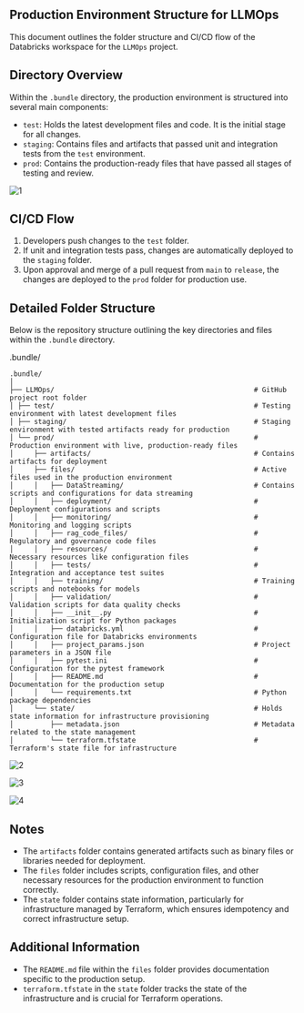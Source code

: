 ## Production Environment Structure for LLMOps

This document outlines the folder structure and CI/CD flow of the Databricks workspace for the `LLMOps` project.

## Directory Overview

Within the `.bundle` directory, the production environment is structured into several main components:

- `test`: Holds the latest development files and code. It is the initial stage for all changes.
- `staging`: Contains files and artifacts that passed unit and integration tests from the `test` environment.
- `prod`: Contains the production-ready files that have passed all stages of testing and review.

![1](https://github.com/Ayush-Patel-10/RAG-using-Azure-Databricks-CI-CD/assets/78248225/f12b7125-79f9-480f-b8d8-18426b0557c6)


## CI/CD Flow

1. Developers push changes to the `test` folder.
2. If unit and integration tests pass, changes are automatically deployed to the `staging` folder.
3. Upon approval and merge of a pull request from `main` to `release`, the changes are deployed to the `prod` folder for production use.

## Detailed Folder Structure
Below is the repository structure outlining the key directories and files within the `.bundle` directory.

.bundle/
```plaintext
.bundle/
│
├── LLMOps/                                                 # GitHub project root folder
│ ├── test/                                                 # Testing environment with latest development files
│ ├── staging/                                              # Staging environment with tested artifacts ready for production
│ └── prod/                                                 # Production environment with live, production-ready files
│     ├── artifacts/                                        # Contains artifacts for deployment
│     ├── files/                                            # Active files used in the production environment
│     │   ├── DataStreaming/                                # Contains scripts and configurations for data streaming
│     │   ├── deployment/                                   # Deployment configurations and scripts
│     │   ├── monitoring/                                   # Monitoring and logging scripts
│     │   ├── rag_code_files/                               # Regulatory and governance code files
│     │   ├── resources/                                    # Necessary resources like configuration files
│     │   ├── tests/                                        # Integration and acceptance test suites
│     │   ├── training/                                     # Training scripts and notebooks for models
│     │   ├── validation/                                   # Validation scripts for data quality checks
│     │   ├── __init__.py                                   # Initialization script for Python packages
│     │   ├── databricks.yml                                # Configuration file for Databricks environments
│     │   ├── project_params.json                           # Project parameters in a JSON file
│     │   ├── pytest.ini                                    # Configuration for the pytest framework
│     │   ├── README.md                                     # Documentation for the production setup
│     │   └── requirements.txt                              # Python package dependencies
│     └── state/                                            # Holds state information for infrastructure provisioning
│         ├── metadata.json                                 # Metadata related to the state management
│         └── terraform.tfstate                             # Terraform's state file for infrastructure
```
![2](https://github.com/Ayush-Patel-10/RAG-using-Azure-Databricks-CI-CD/assets/78248225/e88d4f9c-f5e0-4cc5-bbbd-88e4da3a70e7)

![3](https://github.com/Ayush-Patel-10/RAG-using-Azure-Databricks-CI-CD/assets/78248225/950b0cd5-db11-4f28-b503-38c2bb443f25)

![4](https://github.com/Ayush-Patel-10/RAG-using-Azure-Databricks-CI-CD/assets/78248225/dc01b5c8-773c-4fc0-9349-7bd424a8e785)


## Notes

- The `artifacts` folder contains generated artifacts such as binary files or libraries needed for deployment.
- The `files` folder includes scripts, configuration files, and other necessary resources for the production environment to function correctly.
- The `state` folder contains state information, particularly for infrastructure managed by Terraform, which ensures idempotency and correct infrastructure setup.

## Additional Information

- The `README.md` file within the `files` folder provides documentation specific to the production setup.
- `terraform.tfstate` in the `state` folder tracks the state of the infrastructure and is crucial for Terraform operations.
